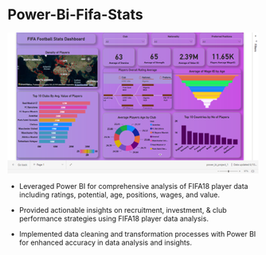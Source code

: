 # Power-Bi-Fifa-Stats

![My image](https://github.com/Jayeshdahiwale/Power-Bi-Fifa-Stats/blob/main/Screenshot%20(153).png?raw=true)

- Leveraged Power BI for comprehensive analysis of FIFA18 player data including ratings, potential, age, positions, wages, and value.

- Provided actionable insights on recruitment, investment, & club performance strategies using FIFA18 player data analysis.

- Implemented data cleaning and transformation processes with Power BI for enhanced accuracy in data analysis and insights.